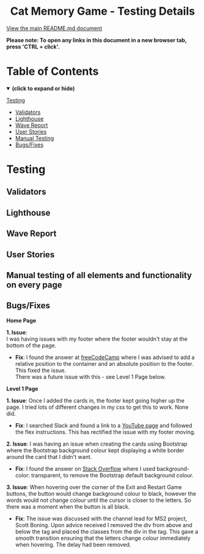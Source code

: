 <h1 align="center">Cat Memory Game - Testing Details</h1>

[View the main README.md document](README.md)

**Please note: To open any links in this document in a new browser tab, press 'CTRL + click'.**

<a id=#table-of-contents></a>
# Table of Contents
<details open>
<summary><b>(click to expand or hide)</b></summary>
<!-- MarkdownTOC -->

[Testing](#testing)
* [Validators](#validators)
* [Lighthouse](#lighthouse)
* [Wave Report](#wave)
* [User Stories](#user-stories)
* [Manual Testing](#manual-testing)
* [Bugs/Fixes](#bugs-fixes)

<!-- /MarkdownTOC -->
</details>

<a id="testing"></a>
# Testing 

<a id="validators"></a>
## Validators

<a id="lighthouse"></a>
## Lighthouse

<a id="wave"></a>
## Wave Report  

<a id="user-stories"></a>
## User Stories  

<a id="manual-testing"></a>
## Manual testing of all elements and functionality on every page

<a id="bugs-fixes"></a>
## Bugs/Fixes  

**Home Page**

**1. Issue**:  
    I was having issues with my footer where the footer wouldn't stay at the bottom of the page.
* **Fix**: I found the answer at [freeCodeCamp](https://www.freecodecamp.org/news/how-to-keep-your-footer-where-it-belongs-59c6aa05c59c/) 
where I was advised to add a relative position to the container and an absolute position to the footer. This fixed the issue.  
There was a future issue with this - see Level 1 Page below.

**Level 1 Page**

**1. Issue**:
    Once I added the cards in, the footer kept going higher up the page. I tried lots of different changes in my css to get this to work.
    None did. 
* **Fix**: I searched Slack and found a link to a [YouTube page](https://www.youtube.com/watch?v=yc2olxLgKLk) and followed the flex 
    instructions. This has rectified the issue with my footer moving. 

**2. Issue**:
    I was having an issue when creating the cards using Bootstrap where the Bootstrap background colour kept displaying a white border 
    around the card that I didn't want.
* **Fix**: I found the answer on [Stack Overflow](https://stackoverflow.com/questions/45408037/how-to-remove-background-color-in-bootstrap) 
where I used background-color: transparent, to remove the Bootstrap default background colour.

**3. Issue**:
    When hovering over the corner of the Exit and Restart Game buttons, the button would change background colour to black, however the words would not change colour until the cursor is closer to the letters. So there was a moment when the button is all black.
* **Fix**: The issue was discussed with the channel lead for MS2 project, Scott Boning. Upon advice received I removed the div from above and below the <a> tag and placed the classes from the div in the <a> tag. This gave a smooth transition ensuring that the letters change colour immediately when hovering. The delay had been removed.

